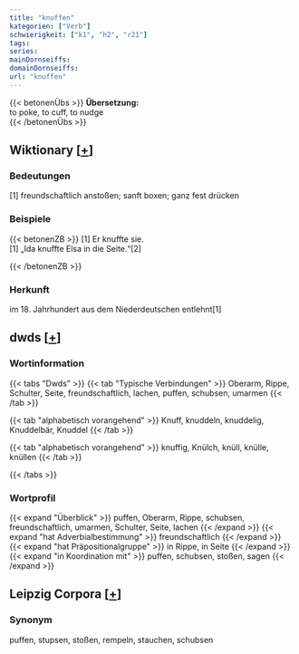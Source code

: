 ```yaml
---
title: "knuffen"
kategorien: ["Verb"]
schwierigkeit: ["k1", "h2", "r21"]
tags:
series:
mainDornseiffs:
domainDornseiffs:
url: "knuffen"
---
```


{{< betonenÜbs >}}
**Übersetzung:**  
to poke, to cuff, to nudge  
{{< /betonenÜbs >}}

## Wiktionary [[+](https://de.wiktionary.org/wiki/knuffen)]

### Bedeutungen
[1] freundschaftlich anstoßen; sanft boxen; ganz fest drücken  

### Beispiele
{{< betonenZB >}}
[1] Er knuffte sie.  
[1] „Ida knuffte Elsa in die Seite.“[2]  

{{< /betonenZB >}}
### Herkunft
im 18. Jahrhundert aus dem Niederdeutschen entlehnt[1]  



## dwds [[+](https://www.dwds.de/wb/knuffen)]

### Wortinformation
{{< tabs "Dwds" >}}
{{< tab "Typische Verbindungen" >}}
Oberarm, Rippe, Schulter, Seite, freundschaftlich, lachen, puffen, schubsen, umarmen
{{< /tab >}}

{{< tab "alphabetisch vorangehend" >}}
Knuff, knuddeln, knuddelig, Knuddelbär, Knuddel
{{< /tab >}}

{{< tab "alphabetisch vorangehend" >}}
knuffig, Knülch, knüll, knülle, knüllen
{{< /tab >}}

{{< /tabs >}}

### Wortprofil
{{< expand "Überblick" >}} puffen, Oberarm, Rippe, schubsen, freundschaftlich, umarmen, Schulter, Seite, lachen {{< /expand >}}
{{< expand "hat Adverbialbestimmung" >}} freundschaftlich {{< /expand >}}
{{< expand "hat Präpositionalgruppe" >}} in Rippe, in Seite {{< /expand >}}
{{< expand "in Koordination mit" >}} puffen, schubsen, stoßen, sagen {{< /expand >}}

## Leipzig Corpora [[+](https://corpora.uni-leipzig.de/en/res?word=knuffen&corpusId=deu_newscrawl-public_2018)]


### Synonym
puffen, stupsen, stoßen, rempeln, stauchen, schubsen

